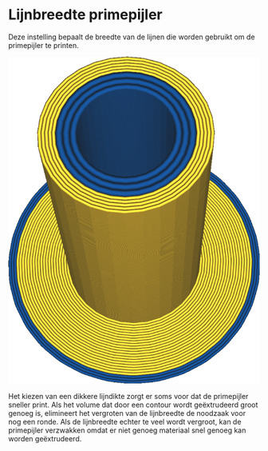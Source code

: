 Lijnbreedte primepijler
====
Deze instelling bepaalt de breedte van de lijnen die worden gebruikt om de primepijler te printen.

<!--screenshot {
"image_path": "prime_tower_line_width.png",
"modellen": [
    {"script": "cube.scad"},
    {
        "script": "cube.scad",
        "object_settings": {"extruder_nr": 1},
        "transformatie": ["translateX(40)"]
    }
],
"camerapositie": [475, -419, 131],
"camera_lookat": [475, -465, 20],
"instellingen": {
    "prime_tower_enable": waar,
    "[1]prime_tower_line_width": 0,8
},
"color_scheme": "materiaal_kleur",
"kleuren": 64
}-->
![Het blauwe materiaal heeft een grotere lijndikte dan het gele materiaal](../../../articles/images/prime_tower_line_width.png)

Het kiezen van een dikkere lijndikte zorgt er soms voor dat de primepijler sneller print. Als het volume dat door een contour wordt geëxtrudeerd groot genoeg is, elimineert het vergroten van de lijnbreedte de noodzaak voor nog een ronde. Als de lijnbreedte echter te veel wordt vergroot, kan de primepijler verzwakken omdat er niet genoeg materiaal snel genoeg kan worden geëxtrudeerd.